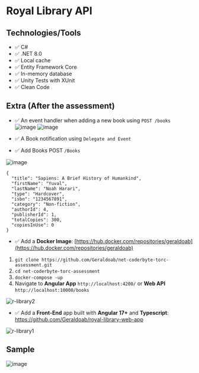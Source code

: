 # Royal Library API

## Technologies/Tools

- :white_check_mark: C#
- :white_check_mark: .NET 8.0
- :white_check_mark: Local cache
- :white_check_mark: Entity Framework Core
- :white_check_mark: In-memory database
- :white_check_mark: Unity Tests with XUnit
- :white_check_mark: Clean Code

## Extra (After the assessment)
- :white_check_mark: An event handler when adding a new book using ```POST /books```
  ![image](https://github.com/Geraldoab/net-coderbyte-torc-assessment/assets/3846304/887f1b1e-f5c9-4ebb-95b5-60e6e274cab5)
  ![image](https://github.com/Geraldoab/net-coderbyte-torc-assessment/assets/3846304/c058b85b-06a2-499a-a1fe-cf6471b2a2d0)

- :white_check_mark: A Book notification using ```Delegate and Event```
- :white_check_mark: Add Books POST ``` /Books ```
  
![image](https://github.com/Geraldoab/net-coderbyte-torc-assessment/assets/3846304/d5fb58c7-bb0d-4d13-bfb7-7c2910bd4395)

```
{
  "title": "Sapiens: A Brief History of Humankind",
  "firstName": "Yuval",
  "lastName": "Noah Harari",
  "type": "Hardcover",
  "isbn": "1234567891",
  "category": "Non-fiction",
  "authorId": 4,
  "publisherId": 1,
  "totalCopies": 300,
  "copiesInUse": 0
}
```
- :white_check_mark: Add a **Docker Image**: [https://hub.docker.com/repositories/geraldoab](https://hub.docker.com/repositories/geraldoab)

1) ```git clone https://github.com/Geraldoab/net-coderbyte-torc-assessment.git```
2) ```cd net-coderbyte-torc-assessment```
3) ```docker-compose -up```
4) Navigate to **Angular App** ```http://localhost:4200/``` or **Web API** ```http://localhost:10000/books```

![r-library2](https://github.com/Geraldoab/net-coderbyte-torc-assessment/assets/3846304/d67b76ec-714d-403c-bc9a-ecff6fb60fdd)

- :white_check_mark: Add a **Front-End** app built with **Angular 17+** and **Typescript**: https://github.com/Geraldoab/royal-library-web-app
  
![r-library1](https://github.com/Geraldoab/net-coderbyte-torc-assessment/assets/3846304/972fd085-9a92-4ee7-bb98-a58c08eed68e)


## Sample

![image](https://github.com/Geraldoab/net-coderbyte-torc-assessment/assets/3846304/d9008620-c66c-47fc-8160-7ff2343e9fed)
